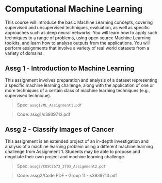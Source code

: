 # Computational Machine Learning

This course will introduce the basic Machine Learning concepts, covering supervised and unsupervised techniques, evaluation, as well as specific approaches such as deep neural networks. You will learn how to apply such techniques to a range of problems, using open source Machine Learning toolkits, and learn how to analyse outputs from the applications. You will perform assignments that involve a variety of real world datasets from a variety of domains.

## Assg 1 - Introduction to Machine Learning
This assignment involves preparation and analysis of a dataset representing a specific machine learning challenge, along with the application of one or more techniques of a certain class of machine learning techniques (e.g., supervised technique).

> Spec: `assg1/ML_Assignment1.pdf`

> Code: assg1/s3939713.pdf

## Assg 2 - Classify Images of Cancer
This assignment is an extended project of an in-depth investigation and analysis of a machine learning problem using a different machine learning challenge from Assignment 1. Students may be able to propose and negotiate their own project and machine learning challenge.

> Spec: `assg2/COSC2673_2793_Assignment2.pdf`

> Code: assg2/Code PDF - Group 11 - s3939713.pdf
